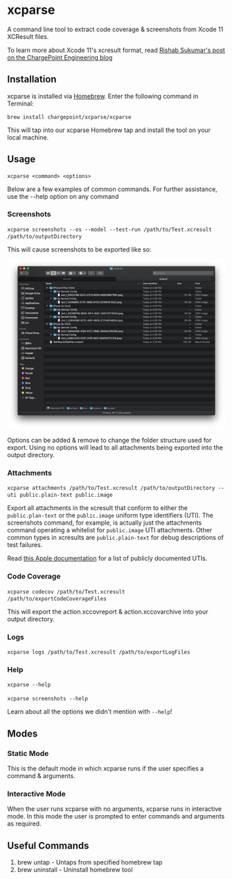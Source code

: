 # xcparse

A command line tool to extract code coverage & screenshots from Xcode 11 XCResult files.

To learn more about Xcode 11's xcresult format, read [Rishab Sukumar's post on the ChargePoint Engineering blog](https://www.chargepoint.com/engineering/xcparse/)

## Installation 

xcparse is installed via [Homebrew](https://brew.sh). Enter the following command in Terminal:

```
brew install chargepoint/xcparse/xcparse
```
This will tap into our xcparse Homebrew tap and install the tool on your local machine.

## Usage

```
xcparse <command> <options>
```

Below are a few examples of common commands. For further assistance, use the --help option on any command

### Screenshots

```
xcparse screenshots --os --model --test-run /path/to/Test.xcresult /path/to/outputDirectory
```

This will cause screenshots to be exported like so:

![Screenshots exported into folders](Docs/Images/screenshots_options_recommended.png?raw=true)

Options can be added & remove to change the folder structure used for export.  Using no options will lead to all attachments being exported into the output directory.

### Attachments

```
xcparse attachments /path/to/Test.xcresult /path/to/outputDirectory --uti public.plain-text public.image
```

Export all attachments in the xcresult that conform to either the ```public.plan-text``` or the ```public.image``` uniform type identifiers (UTI). The screenshots command, for example, is actually just the attachments command operating a whitelist for ```public.image``` UTI attachments.  Other common types in xcresults are ```public.plain-text``` for debug descriptions of test failures.

Read [this Apple documentation]((https://developer.apple.com/library/archive/documentation/Miscellaneous/Reference/UTIRef/Articles/System-DeclaredUniformTypeIdentifiers.html#//apple_ref/doc/uid/TP40009259-SW1)) for a list of publicly documented UTIs.

### Code Coverage

```
xcparse codecov /path/to/Test.xcresult /path/to/exportCodeCoverageFiles
```

This will export the action.xccovreport & action.xccovarchive into your output directory.

### Logs

```
xcparse logs /path/to/Test.xcresult /path/to/exportLogFiles
```

### Help

```
xcparse --help

xcparse screenshots --help
```

Learn about all the options we didn't mention with ```--help```!

## Modes

### Static Mode
This is the default mode in which xcparse runs if the user specifies a command & arguments.

### Interactive Mode
When the user runs xcparse with no arguments, xcparse runs in interactive mode. In this mode the user is prompted to enter commands and arguments as required.

## Useful Commands

1. brew untap - Untaps from specified homebrew tap
2. brew uninstall - Uninstall homebrew tool
